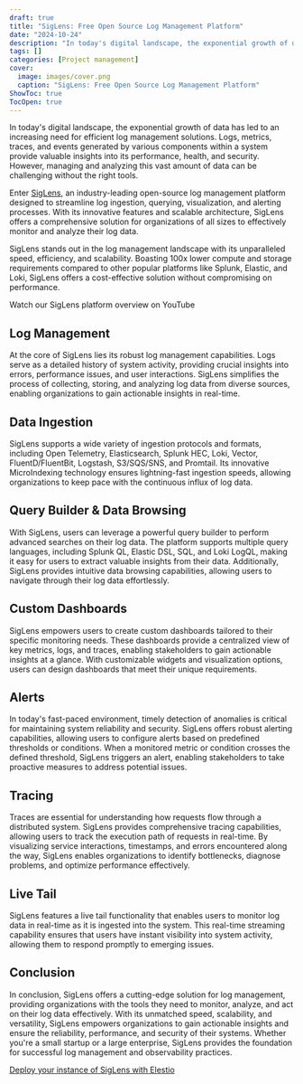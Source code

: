 ```yaml
---
draft: true
title: "SigLens: Free Open Source Log Management Platform"
date: "2024-10-24"
description: "In today's digital landscape, the exponential growth of data has led to an increasing need for efficient log management solutions. Logs, metrics, traces, and events generated by various components within a system provide valuable insights into its performance, health, and security. However, managing and analyzing this vast amount"
tags: []
categories: [Project management]
cover:
  image: images/cover.png
  caption: "SigLens: Free Open Source Log Management Platform"
ShowToc: true
TocOpen: true
---
```



In today's digital landscape, the exponential growth of data has led to an increasing need for efficient log management solutions. Logs, metrics, traces, and events generated by various components within a system provide valuable insights into its performance, health, and security. However, managing and analyzing this vast amount of data can be challenging without the right tools.

Enter [SigLens](https://elest.io/open-source/siglens?ref=blog.elest.io), an industry\-leading open\-source log management platform designed to streamline log ingestion, querying, visualization, and alerting processes. With its innovative features and scalable architecture, SigLens offers a comprehensive solution for organizations of all sizes to effectively monitor and analyze their log data.

SigLens stands out in the log management landscape with its unparalleled speed, efficiency, and scalability. Boasting 100x lower compute and storage requirements compared to other popular platforms like Splunk, Elastic, and Loki, SigLens offers a cost\-effective solution without compromising on performance.



Watch our SigLens platform overview on YouTube



## Log Management

At the core of SigLens lies its robust log management capabilities. Logs serve as a detailed history of system activity, providing crucial insights into errors, performance issues, and user interactions. SigLens simplifies the process of collecting, storing, and analyzing log data from diverse sources, enabling organizations to gain actionable insights in real\-time.

## Data Ingestion

SigLens supports a wide variety of ingestion protocols and formats, including Open Telemetry, Elasticsearch, Splunk HEC, Loki, Vector, FluentD/FluentBit, Logstash, S3/SQS/SNS, and Promtail. Its innovative MicroIndexing technology ensures lightning\-fast ingestion speeds, allowing organizations to keep pace with the continuous influx of log data.

## Query Builder \& Data Browsing

With SigLens, users can leverage a powerful query builder to perform advanced searches on their log data. The platform supports multiple query languages, including Splunk QL, Elastic DSL, SQL, and Loki LogQL, making it easy for users to extract valuable insights from their data. Additionally, SigLens provides intuitive data browsing capabilities, allowing users to navigate through their log data effortlessly.

## Custom Dashboards

SigLens empowers users to create custom dashboards tailored to their specific monitoring needs. These dashboards provide a centralized view of key metrics, logs, and traces, enabling stakeholders to gain actionable insights at a glance. With customizable widgets and visualization options, users can design dashboards that meet their unique requirements.

## Alerts

In today's fast\-paced environment, timely detection of anomalies is critical for maintaining system reliability and security. SigLens offers robust alerting capabilities, allowing users to configure alerts based on predefined thresholds or conditions. When a monitored metric or condition crosses the defined threshold, SigLens triggers an alert, enabling stakeholders to take proactive measures to address potential issues.

## Tracing

Traces are essential for understanding how requests flow through a distributed system. SigLens provides comprehensive tracing capabilities, allowing users to track the execution path of requests in real\-time. By visualizing service interactions, timestamps, and errors encountered along the way, SigLens enables organizations to identify bottlenecks, diagnose problems, and optimize performance effectively.

## Live Tail

SigLens features a live tail functionality that enables users to monitor log data in real\-time as it is ingested into the system. This real\-time streaming capability ensures that users have instant visibility into system activity, allowing them to respond promptly to emerging issues.

## Conclusion

In conclusion, SigLens offers a cutting\-edge solution for log management, providing organizations with the tools they need to monitor, analyze, and act on their log data effectively. With its unmatched speed, scalability, and versatility, SigLens empowers organizations to gain actionable insights and ensure the reliability, performance, and security of their systems. Whether you're a small startup or a large enterprise, SigLens provides the foundation for successful log management and observability practices.

[Deploy your instance of SigLens with Elestio](https://elest.io/open-source/siglens?ref=blog.elest.io)




